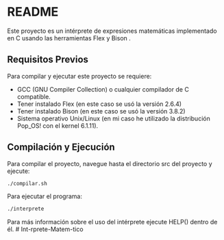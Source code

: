 # README

Este proyecto es un intérprete de expresiones matemáticas implementado en C usando las herramientas Flex y Bison .

## Requisitos Previos

Para compilar y ejecutar este proyecto se requiere:

- GCC (GNU Compiler Collection) o cualquier compilador de C compatible.
- Tener instalado Flex (en este caso se usó la versión 2.6.4)
- Tener instalado Bison (en este caso se usó la versión 3.8.2)
- Sistema operativo Unix/Linux (en mi caso he utilizado la distribución Pop_OS! con el kernel 6.1.11).

## Compilación y Ejecución

Para compilar el proyecto, navegue hasta el directorio src del proyecto y ejecute:

```bash
./compilar.sh
```

Para ejecutar el programa:

```bash
./interprete
```

Para más información sobre el uso del intérprete ejecute HELP() dentro de él.
#   I n t - r p r e t e - M a t e m - t i c o  
 